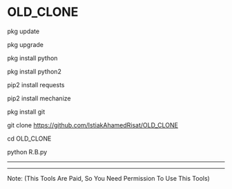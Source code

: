 # OLD_CLONE

 pkg update

 pkg upgrade

 pkg install python

 pkg install python2

 pip2 install requests

 pip2 install mechanize

 pkg install git

 git clone https://github.com/IstiakAhamedRisat/OLD_CLONE

 cd OLD_CLONE

 python R.B.py


-----------------------------------------------------------
-----------------------------------------------------------

Note: (This Tools Are Paid, So You Need Permission To Use This Tools)
